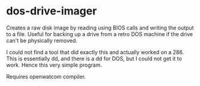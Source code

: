 # dos-drive-imager

Creates a raw disk image by reading using BIOS calls and writing the output to
a file. Useful for backing up a drive from a retro DOS machine if the drive
can't be physically removed.

I could not find a tool that did exactly this and actually worked on a 286.
This is essentially dd, and there is a dd for DOS, but I could not get it to
work. Hence this very simple program.

Requires openwatcom compiler.

